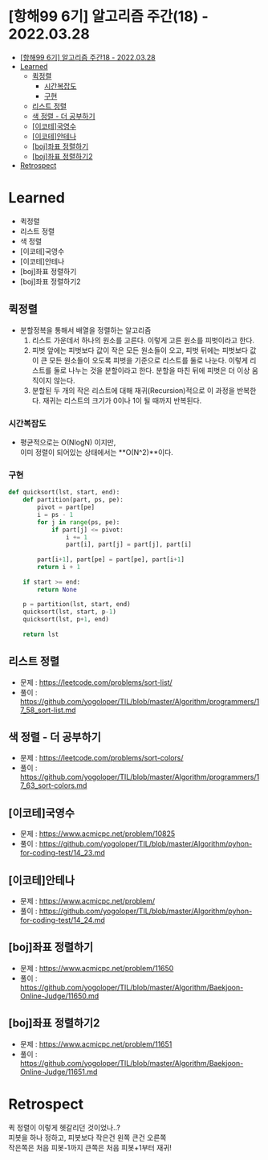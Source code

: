 # [항해99 6기] 알고리즘 주간(18) - 2022.03.28

<!-- TOC -->

- [[항해99 6기] 알고리즘 주간18 - 2022.03.28](#%ED%95%AD%ED%95%B499-6%EA%B8%B0-%EC%95%8C%EA%B3%A0%EB%A6%AC%EC%A6%98-%EC%A3%BC%EA%B0%8418---20220328)
- [Learned](#learned)
  - [퀵정렬](#%ED%80%B5%EC%A0%95%EB%A0%AC)
    - [시간복잡도](#%EC%8B%9C%EA%B0%84%EB%B3%B5%EC%9E%A1%EB%8F%84)
    - [구현](#%EA%B5%AC%ED%98%84)
  - [리스트 정렬](#%EB%A6%AC%EC%8A%A4%ED%8A%B8-%EC%A0%95%EB%A0%AC)
  - [색 정렬 - 더 공부하기](#%EC%83%89-%EC%A0%95%EB%A0%AC---%EB%8D%94-%EA%B3%B5%EB%B6%80%ED%95%98%EA%B8%B0)
  - [[이코테]국영수](#%EC%9D%B4%EC%BD%94%ED%85%8C%EA%B5%AD%EC%98%81%EC%88%98)
  - [[이코테]안테나](#%EC%9D%B4%EC%BD%94%ED%85%8C%EC%95%88%ED%85%8C%EB%82%98)
  - [[boj]좌표 정렬하기](#boj%EC%A2%8C%ED%91%9C-%EC%A0%95%EB%A0%AC%ED%95%98%EA%B8%B0)
  - [[boj]좌표 정렬하기2](#boj%EC%A2%8C%ED%91%9C-%EC%A0%95%EB%A0%AC%ED%95%98%EA%B8%B02)
- [Retrospect](#retrospect)

<!-- /TOC -->

# Learned
- 퀵정렬
- 리스트 정렬
- 색 정렬
- [이코테]국영수
- [이코테]안테나
- [boj]좌표 정렬하기
- [boj]좌표 정렬하기2

## 퀵정렬
- 분할정복을 통해서 배열을 정렬하는 알고리즘
  1. 리스트 가운데서 하나의 원소를 고른다. 이렇게 고른 원소를 피벗이라고 한다.  
  2. 피벗 앞에는 피벗보다 값이 작은 모든 원소들이 오고, 피벗 뒤에는 피벗보다 값이 큰 모든 원소들이 오도록 피벗을 기준으로 리스트를 둘로 나눈다. 이렇게 리스트를 둘로 나누는 것을 분할이라고 한다. 분할을 마친 뒤에 피벗은 더 이상 움직이지 않는다.
  3. 분할된 두 개의 작은 리스트에 대해 재귀(Recursion)적으로 이 과정을 반복한다. 재귀는 리스트의 크기가 0이나 1이 될 때까지 반복된다.

### 시간복잡도
- 평균적으로는 O(NlogN) 이지만,  
  이미 정렬이 되어있는 상태에서는 **O(N^2)**이다.

### 구현
``` python
def quicksort(lst, start, end):
    def partition(part, ps, pe):
        pivot = part[pe]
        i = ps - 1
        for j in range(ps, pe):
            if part[j] <= pivot:
                i += 1
                part[i], part[j] = part[j], part[i]
        
        part[i+1], part[pe] = part[pe], part[i+1]
        return i + 1
    
    if start >= end:
        return None
    
    p = partition(lst, start, end)
    quicksort(lst, start, p-1)
    quicksort(lst, p+1, end)
    
    return lst
```

## 리스트 정렬
- 문제 : https://leetcode.com/problems/sort-list/
- 풀이 : https://github.com/yogoloper/TIL/blob/master/Algorithm/programmers/17_58_sort-list.md  

## 색 정렬 - 더 공부하기
- 문제 : https://leetcode.com/problems/sort-colors/
- 풀이 : https://github.com/yogoloper/TIL/blob/master/Algorithm/programmers/17_63_sort-colors.md  

## [이코테]국영수
- 문제 : https://www.acmicpc.net/problem/10825
- 풀이 : https://github.com/yogoloper/TIL/blob/master/Algorithm/pyhon-for-coding-test/14_23.md  

## [이코테]안테나
- 문제 : https://www.acmicpc.net/problem/
- 풀이 : https://github.com/yogoloper/TIL/blob/master/Algorithm/pyhon-for-coding-test/14_24.md  

## [boj]좌표 정렬하기
- 문제 : https://www.acmicpc.net/problem/11650
- 풀이 : https://github.com/yogoloper/TIL/blob/master/Algorithm/Baekjoon-Online-Judge/11650.md  

## [boj]좌표 정렬하기2
- 문제 : https://www.acmicpc.net/problem/11651
- 풀이 : https://github.com/yogoloper/TIL/blob/master/Algorithm/Baekjoon-Online-Judge/11651.md  

# Retrospect
퀵 정렬이 이렇게 헷갈리던 것이었나..?  
피봇을 하나 정하고, 피봇보다 작은건 왼쪽 큰건 오른쪽  
작은쪽은 처음 피봇-1까지 큰쪽은 처음 피봇+1부터 재귀!